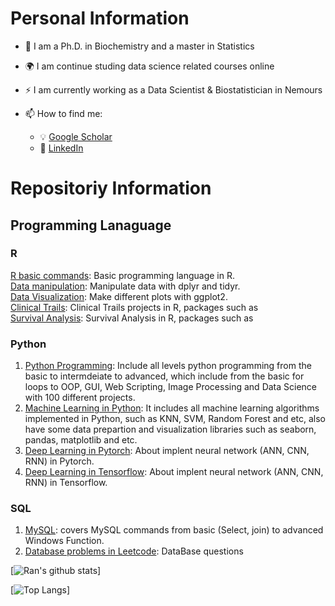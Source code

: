 # Personal Information
- 🌱 I am a Ph.D. in Biochemistry and a master in Statistics
- :earth_africa: I am continue studing data science related courses online
- :zap: I am currently working as a Data Scientist & Biostatistician in Nemours

- 📫 How to find me: 
  - :bulb: [Google Scholar](https://scholar.google.com/citations?user=hMmoRWsAAAAJ&hl=en)
  - :office: [LinkedIn](https://www.linkedin.com/in/rzhang12/)

# Repositoriy Information

## Programming Lanaguage
### R
[R basic commands](https://github.com/rzhang0716/Data-Science/tree/master/R/R%20baiscs): Basic programming language in R. <br>
[Data manipulation](https://github.com/rzhang0716/Data-Science/tree/master/R/Data%20Manipulation): Manipulate data with dplyr and tidyr.<br>
[Data Visualization](https://github.com/rzhang0716/Data-Science/tree/master/R/Data%20Visualization): Make different plots with ggplot2.<br>
[Clinical Trails](): Clinical Trails projects in R, packages such as <br>
[Survival Analysis](): Survival Analysis in R, packages such as <br>


### Python
1. [Python Programming](https://github.com/rzhang0716/Data-Science/tree/master/Python/100-day-Challenge): Include all levels python programming from the basic to intermdeiate to advanced, which include from the basic for loops to OOP, GUI, Web Scripting, Image Processing and Data Science with 100 different projects. 
2. [Machine Learning in Python](https://github.com/rzhang0716/Data-Science/tree/master/Machine-Learning/ML-Python): It includes all machine learning algorithms implemented in Python, such as KNN, SVM, Random Forest and etc, also have some data prepartion and visualization libraries such as seaborn, pandas, matplotlib and etc.
3. [Deep Learning in Pytorch](https://github.com/rzhang0716/Data-Science/tree/master/Deep_Learning/Pytorch): About implent neural network (ANN, CNN, RNN) in Pytorch. 
4. [Deep Learning in Tensorflow](https://github.com/rzhang0716/Data-Science/tree/master/Deep_Learning/TensorFlow): About implent neural network (ANN, CNN, RNN) in Tensorflow. 

### SQL
1. [MySQL](https://github.com/rzhang0716/Data-Science/tree/master/Database-SQL/Stanford_SQL_Class): covers MySQL commands from basic (Select, join) to advanced Windows Function. 
2. [Database problems in Leetcode](https://github.com/rzhang0716/Data-Science/tree/master/Database-SQL#readme): DataBase questions




[![Ran's github stats](https://github-readme-stats.vercel.app/api?username=rzhang0716&count_private=true&show_icons=true&theme=radical&hide_rank=false)]

[![Top Langs](https://github-readme-stats.vercel.app/api/top-langs/?username=rzhang0716)]
